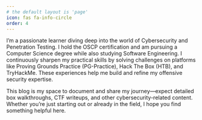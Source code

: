 ```yaml
---
# the default layout is 'page'
icon: fas fa-info-circle
order: 4
---
```

I’m a passionate learner diving deep into the world of Cybersecurity and Penetration Testing. I hold the OSCP certification and am pursuing a Computer Science degree while also studying Software Engineering. I continuously sharpen my practical skills by solving challenges on platforms like Proving Grounds Practice (PG-Practice), Hack The Box (HTB), and TryHackMe. These experiences help me build and refine my offensive security expertise.

This blog is my space to document and share my journey—expect detailed box walkthroughs, CTF writeups, and other cybersecurity-related content. Whether you’re just starting out or already in the field, I hope you find something helpful here.
